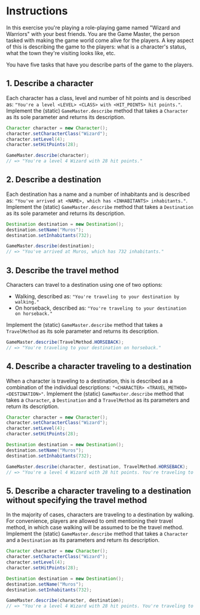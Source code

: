 # Instructions

In this exercise you're playing a role-playing game named "Wizard and Warriors" with your best friends. You are the Game Master, the person tasked with making the game world come alive for the players. A key aspect of this is describing the game to the players: what is a character's status, what the town they're visiting looks like, etc.

You have five tasks that have you describe parts of the game to the players.

## 1. Describe a character

Each character has a class, level and number of hit points and is described as: `"You're a level <LEVEL> <CLASS> with <HIT_POINTS> hit points."`. Implement the (static) `GameMaster.describe` method that takes a `Character` as its sole parameter and returns its description.

```java
Character character = new Character();
character.setCharacterClass("Wizard");
character.setLevel(4);
character.setHitPoints(28);

GameMaster.describe(character);
// => "You're a level 4 Wizard with 28 hit points."
```

## 2. Describe a destination

Each destination has a name and a number of inhabitants and is described as: `"You've arrived at <NAME>, which has <INHABITANTS> inhabitants."`. Implement the (static) `GameMaster.describe` method that takes a `Destination` as its sole parameter and returns its description.

```java
Destination destination = new Destination();
destination.setName("Muros");
destination.setInhabitants(732);

GameMaster.describe(destination);
// => "You've arrived at Muros, which has 732 inhabitants."
```

## 3. Describe the travel method

Characters can travel to a destination using one of two options:

- Walking, described as: `"You're traveling to your destination by walking."`
- On horseback, described as: `"You're traveling to your destination on horseback."`

Implement the (static) `GameMaster.describe` method that takes a `TravelMethod` as its sole parameter and returns its description.

```java
GameMaster.describe(TravelMethod.HORSEBACK);
// => "You're traveling to your destination on horseback."
```

## 4. Describe a character traveling to a destination

When a character is traveling to a destination, this is described as a combination of the individual descriptions: `"<CHARACTER> <TRAVEL_METHOD> <DESTINATION>"`. Implement the (static) `GameMaster.describe` method that takes a `Character`, a `Destination` and a `TravelMethod` as its parameters and return its description.

```java
Character character = new Character();
character.setCharacterClass("Wizard");
character.setLevel(4);
character.setHitPoints(28);

Destination destination = new Destination();
destination.setName("Muros");
destination.setInhabitants(732);

GameMaster.describe(character, destination, TravelMethod.HORSEBACK);
// => "You're a level 4 Wizard with 28 hit points. You're traveling to your destination on horseback. You've arrived at Muros, which has 732 inhabitants."
```

## 5. Describe a character traveling to a destination without specifying the travel method

In the majority of cases, characters are traveling to a destination by walking. For convenience, players are allowed to omit mentioning their travel method, in which case walking will be assumed to be the travel method. Implement the (static) `GameMaster.describe` method that takes a `Character` and a `Destination` as its parameters and return its description.

```java
Character character = new Character();
character.setCharacterClass("Wizard");
character.setLevel(4);
character.setHitPoints(28);

Destination destination = new Destination();
destination.setName("Muros");
destination.setInhabitants(732);

GameMaster.describe(character, destination);
// => "You're a level 4 Wizard with 28 hit points. You're traveling to your destination by walking. You've arrived at Muros, which has 732 inhabitants."
```
